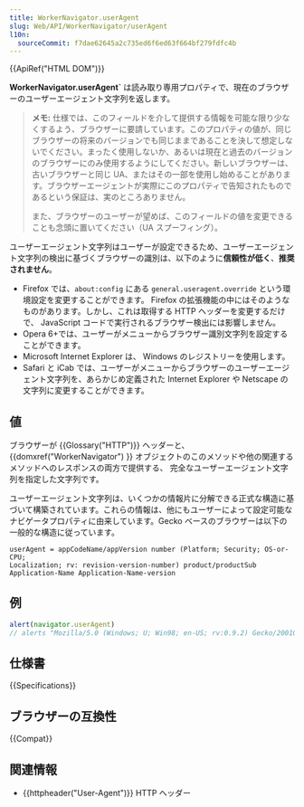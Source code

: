 ```yaml
---
title: WorkerNavigator.userAgent
slug: Web/API/WorkerNavigator/userAgent
l10n:
  sourceCommit: f7dae62645a2c735ed6f6ed63f664bf279fdfc4b
---
```


{{ApiRef("HTML DOM")}}

**WorkerNavigator.userAgent`** は読み取り専用プロパティで、現在のブラウザーのユーザーエージェント文字列を返します。

> **メモ:** 仕様では、このフィールドを介して提供する情報を可能な限り少なくするよう、ブラウザーに要請しています。このプロパティの値が、同じブラウザーの将来のバージョンでも同じままであることを決して想定しないでください。まったく使用しないか、あるいは現在と過去のバージョンのブラウザーにのみ使用するようにしてください。新しいブラウザーは、古いブラウザーと同じ UA、またはその一部を使用し始めることがあります。ブラウザーエージェントが実際にこのプロパティで告知されたものであるという保証は、実のところありません。
>
> また、ブラウザーのユーザーが望めば、このフィールドの値を変更できることも念頭に置いてください（UA スプーフィング）。

ユーザーエージェント文字列はユーザーが設定できるため、ユーザーエージェント文字列の検出に基づくブラウザーの識別は、以下のように**信頼性が低く**、**推奨されません**。

- Firefox では、`about:config` にある `general.useragent.override` という環境設定を変更することができます。 Firefox の拡張機能の中にはそのようなものがあります。しかし、これは取得する HTTP ヘッダーを変更するだけで、 JavaScript コードで実行されるブラウザー検出には影響しません。
- Opera 6+では、ユーザーがメニューからブラウザー識別文字列を設定することができます。
- Microsoft Internet Explorer は、 Windows のレジストリーを使用します。
- Safari と iCab では、ユーザーがメニューからブラウザーのユーザーエージェント文字列を、あらかじめ定義された Internet Explorer や Netscape の文字列に変更することができます。

## 値

ブラウザーが {{Glossary("HTTP")}} ヘッダーと、 {{domxref("WorkerNavigator") }} オブジェクトのこのメソッドや他の関連するメソッドへのレスポンスの両方で提供する、 完全なユーザーエージェント文字列を指定した文字列です。

ユーザーエージェント文字列は、いくつかの情報片に分解できる正式な構造に基づいて構築されています。これらの情報は、他にもユーザーによって設定可能なナビゲータプロパティに由来しています。Gecko ベースのブラウザーは以下の一般的な構造に従っています。

```
userAgent = appCodeName/appVersion number (Platform; Security; OS-or-CPU;
Localization; rv: revision-version-number) product/productSub
Application-Name Application-Name-version
```

## 例

```js
alert(navigator.userAgent)
// alerts "Mozilla/5.0 (Windows; U; Win98; en-US; rv:0.9.2) Gecko/20010725 Netscape6/6.1"
```

## 仕様書

{{Specifications}}

## ブラウザーの互換性

{{Compat}}

## 関連情報

- {{httpheader("User-Agent")}} HTTP ヘッダー
